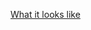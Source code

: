 [What it looks like](https://raw.githubusercontent.com/kingman11211/Zippy-s-Mods/main/Xbox%20Controller/What%20it%20looks%20like.png)

